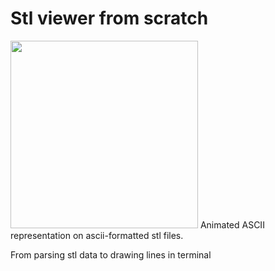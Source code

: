 # Stl viewer from scratch
<img src="https://media.giphy.com/media/xEAB3gVOfe8w2TrXzF/giphy.gif" width="300">
Animated ASCII representation on ascii-formatted  stl files.

From parsing stl data to drawing lines in terminal
